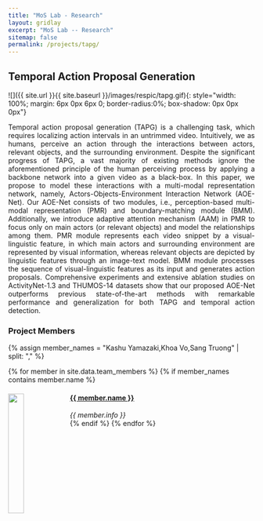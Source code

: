 ```yaml
---
title: "MoS Lab - Research"
layout: gridlay
excerpt: "MoS Lab -- Research"
sitemap: false
permalink: /projects/tapg/
---
```


## Temporal Action Proposal Generation

![]({{ site.url }}{{ site.baseurl }}/images/respic/tapg.gif){: style="width: 100%;  margin: 6px 0px 6px 0; border-radius:0%; box-shadow: 0px 0px 0px"}

<div style="text-align: justify">
Temporal action proposal generation (TAPG) is a challenging task, which requires localizing action intervals in an untrimmed video. Intuitively, we as humans, perceive an action through the interactions between actors, relevant objects, and the surrounding environment. Despite the significant progress of TAPG, a vast majority of existing methods ignore the aforementioned principle of the human perceiving process by applying a backbone network into a given video as a black-box. In this paper, we propose to model these interactions with a multi-modal representation network, namely, Actors-Objects-Environment Interaction Network (AOE-Net). Our AOE-Net consists of two modules, i.e., perception-based multi-modal representation (PMR) and boundary-matching module (BMM). Additionally, we introduce adaptive attention mechanism (AAM) in PMR to focus only on main actors (or relevant objects) and model the relationships among them. PMR module represents each video snippet by a visual-linguistic feature, in which main actors and surrounding environment are represented by visual information, whereas relevant objects are depicted by linguistic features through an image-text model. BMM module processes the sequence of visual-linguistic features as its input and generates action proposals. Comprehensive experiments and extensive ablation studies on ActivityNet-1.3 and THUMOS-14 datasets show that our proposed AOE-Net outperforms previous state-of-the-art methods with remarkable performance and generalization for both TAPG and temporal action detection.
</div>

### Project Members 

{% assign member_names = "Kashu Yamazaki,Khoa Vo,Sang Truong" | split: "," %}

{% for member in site.data.team_members %}
{% if member_names contains member.name %}
<div class="col-sm-6 clearfix">
  <img src="{{ site.url }}{{ site.baseurl }}/images/teampic/{{ member.photo }}" class="img-responsive" width="25%" style="float: left" />
  <h4><a href="{{ site.url }}{{ site.baseurl }}/team/{{ member.url }}" class="off">{{ member.name }}</a></h4>
  <i>{{ member.info }}</i>
</div>
{% endif %}
{% endfor %}